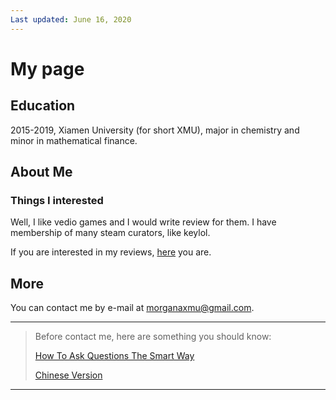 ```yaml
---
Last updated: June 16, 2020
---
```

# My page

## Education

2015-2019, Xiamen University (for short XMU), major in chemistry and minor in mathematical finance.

## About Me
### Things I interested
Well, I like vedio games and I would write review for them. I have membership of many steam curators, like keylol.

If you are interested in my reviews, [here](https://github.com/morganaxmu/My-reviews-of-games) you are.

## More

You can contact me by e-mail at morganaxmu@gmail.com.

* * *
> Before contact me, here are something you should know:
>
> [How To Ask Questions The Smart Way](http://www.catb.org/%7Eesr/faqs/smart-questions.html)
>
> [Chinese Version](https://github.com/ryanhanwu/How-To-Ask-Questions-The-Smart-Way/blob/master/README-zh_CN.md)
* * *


